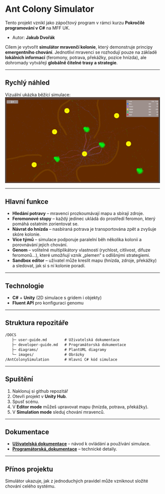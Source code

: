 # Ant Colony Simulator

Tento projekt vznikl jako zápočtový program v rámci kurzu **Pokročilé programování v C#** na MFF UK.

* Autor: **Jakub Dvořák**

Cílem je vytvořit **simulátor mravenčí kolonie**, který demonstruje principy **emergentního chování**. Jednotliví mravenci se rozhodují pouze na základě **lokálních informací** (feromony, potrava, překážky, pozice hnízda), ale dohromady vytvářejí **globálně čitelné trasy a strategie**.

---

## Rychlý náhled
Vizuální ukázka běžící simulace:
![Ukázka hry](DOCS/images/game.png)


---

##  Hlavní funkce

* **Hledání potravy** – mravenci prozkoumávají mapu a sbírají zdroje.
* **Feromonové stopy** – každý jedinec ukládá do prostředí feromon, který pomáhá ostatním zorientovat se.
* **Návrat do hnízda** – nasbíraná potrava je transportována zpět a zvyšuje skóre kolonie.
* **Více týmů** – simulace podporuje paralelní běh několika kolonií a porovnávání jejich chování.
* **Genom** – volitelné multiplikátory vlastností (rychlost, citlivost, difuze feromonů…), které umožňují vznik „plemen“ s odlišnými strategiemi.
* **Sandbox editor** – uživatel může kreslit mapu (hnízda, zdroje, překážky) a sledovat, jak si s ní kolonie poradí.

---

## Technologie

* **C#** + **Unity** (2D simulace s gridem i objekty)
* **Fluent API** pro konfiguraci genomu

---

## Struktura repozitáře

```
/DOCS
   ├─ user-guide.md        # Uživatelská dokumentace
   ├─ developer-guide.md   # Programátorská dokumentace
   ├─ diagrams/            # PlantUML diagramy
   └─ images/              # Obrázky
/AntColonySimulation       # Hlavní C# kód simulace
```

---

## Spuštění

1. Naklonuj si github repozitář
1. Otevři projekt v **Unity Hub**.
2. Spusť scénu.
3. V **Editor mode** můžeš upravovat mapu (hnízda, potrava, překážky).
4. V **Simulation mode** sleduj chování mravenců.

---

## Dokumentace

* **[Uživatelská dokumentace](DOCS/user-guide.md)** – návod k ovládání a používání simulace.
* **[Programátorská_dokumentace](DOCS/developer-guide.md)** – technické detaily.

---

## Přínos projektu

Simulátor ukazuje, jak z jednoduchých pravidel může vzniknout složité chování celého systému.